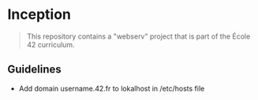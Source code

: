 # Inception

> This repository contains a "webserv" project that is part of the École 42 curriculum.

## Guidelines
- Add domain username.42.fr to lokalhost in /etc/hosts file
